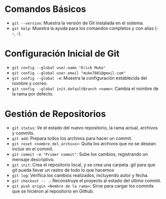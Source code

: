 # Comandos Básicos

- `git --version`: Muestra la versión de Git instalada en el sistema.
- `git help`: Muestra la ayuda para los comandos completos y con alias (--, -).

# Configuración Inicial de Git

- `git config --global user.name "Erick Muke"`
- `git config --global user.email "muke7881@gmail.com"`
- `git config --global -e`: Muestra la configuración establecida del nombre y correo.
- `git config --global init.defaultBranch <name>`: Cambia el nombre de la rama por defecto.

# Gestión de Repositorios

- `git status`: Ve el estado del nuevo repositorio, la rama actual, archivos y commits.
- `git add`: Prepara todos los archivos para hacer un commit.
- `git reset <nombre_del_archivo>`: Quita los archivos que no se desean incluir en el commit.
- `git commit -m "Primer commit"`: Sube los cambios, registrando un mensaje descriptivo.
- `git init`: Crea el repositorio local, y se crea una carpeta .git para que git pueda llevar un rastro de todo lo que hacemos
- `git log`: Verifica los cambios realizados, incluyendo autor y fecha.
- `git checkout -- .`: Reconstruye el proyecto al estado del último commit.
- `git push origin <Nombre de la rama>`: Sirve para cargar los commits que se hicieron al repositorio en Github.
